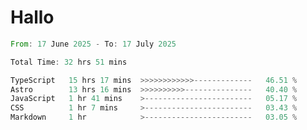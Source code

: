 # Hallo
<!--START_SECTION:waka-->

```rust
From: 17 June 2025 - To: 17 July 2025

Total Time: 32 hrs 51 mins

TypeScript   15 hrs 17 mins  >>>>>>>>>>>>-------------   46.51 %
Astro        13 hrs 16 mins  >>>>>>>>>>---------------   40.40 %
JavaScript   1 hr 41 mins    >------------------------   05.17 %
CSS          1 hr 7 mins     >------------------------   03.43 %
Markdown     1 hr            >------------------------   03.05 %
```

<!--END_SECTION:waka-->

